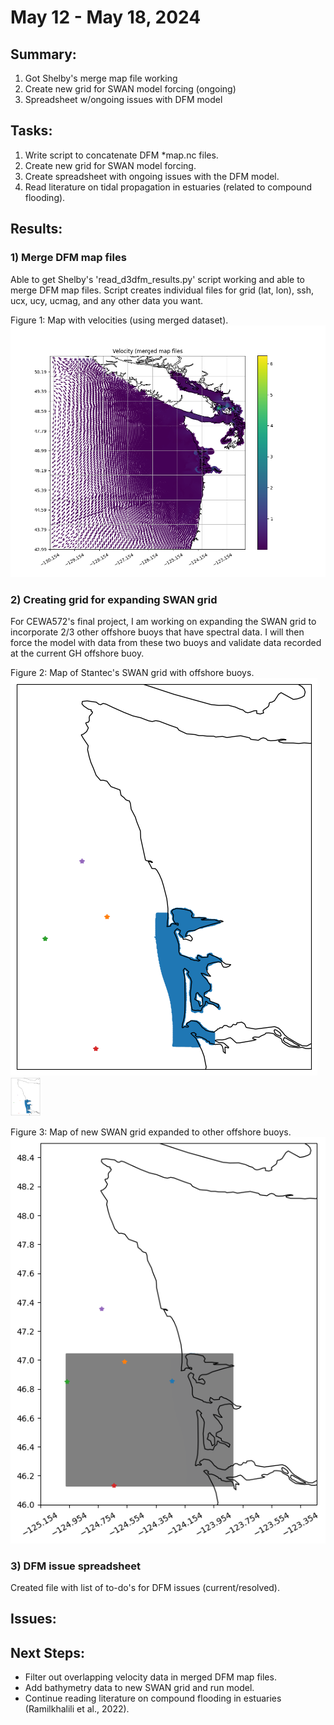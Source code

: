 # May 12 - May 18, 2024

## Summary:
1) Got Shelby's merge map file working <br>
2) Create new grid for SWAN model forcing (ongoing) <br>
3) Spreadsheet w/ongoing issues with DFM model <br>

## Tasks:
1) Write script to concatenate DFM *map.nc files. <br>
2) Create new grid for SWAN model forcing. <br>
3) Create spreadsheet with ongoing issues with the DFM model. <br>
4) Read literature on tidal propagation in estuaries (related to compound flooding). <br>

## Results:
### 1) Merge DFM map files
Able to get Shelby's 'read_d3dfm_results.py' script working and able to merge DFM map files. Script creates individual files for grid (lat, lon), ssh, ucx, ucy, ucmag, and any other data you want.

Figure 1: Map with velocities (using merged dataset).<br>
![Merged map files](../Figures/052124meeting/mergedVelocityMap.png)

### 2) Creating grid for expanding SWAN grid
For CEWA572's final project, I am working on expanding the SWAN grid to incorporate 2/3 other offshore buoys that have spectral data. I will then force the model with data from these two buoys and validate data recorded at the current GH offshore buoy.

Figure 2: Map of Stantec's SWAN grid with offshore buoys.<br>
![Old SWAN grid with buoys](../Figures/052124meeting/oldSWANgrid.png)
<img src="https://github.com/rychiu18/RC-UW_ResearchLog/blob/master/Figures/052124meeting/oldSWANgrid.png" width="48">

Figure 3: Map of new SWAN grid expanded to other offshore buoys.<br>
![New SWAN grid with buoys](../Figures/052124meeting/newSWANgrid.png)

### 3) DFM issue spreadsheet
Created file with list of to-do's for DFM issues (current/resolved).

## Issues:

## Next Steps:
- Filter out overlapping velocity data in merged DFM map files.
- Add bathymetry data to new SWAN grid and run model.
- Continue reading literature on compound flooding in estuaries (Ramilkhalili et al., 2022).
